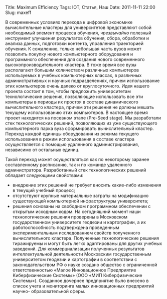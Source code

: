 Title:  Maximum Efficiency
Tags:   IOT, Статья, Наш
Date:   2011-11-11 22:00
Slug:   maxeff


В современных условиях перехода к цифровой экономике
вычислительные кластеры для университетов представляют собой
необходимый элемент процесса обучения, *чрезвычайно* полезный инструмент
улучшения результатов обучения, сбора, обработки и анализа данных,
подготовки контента, управления траекторией обучения. К сожалению, только
небольшая часть вузов может позволить покупку нового компьютерного
оборудования и программного обеспечения для создания нового современного
высокопроизводительного кластера. В тоже время все вузы располагают
большим количеством различных компьютеров используемых в учебных
компьютерных классах, в различных административных и научных
подразделениях, причем использование этих компьютеров очень далеко от
круглосуточного.
Идея нашего проекта состоит в том, чтобы предложить университетам
технологические решения, позволяющие использовать все эти компьютеры в
периоды их простоя в составе динамического вычислительного кластера,
причем эти решения не должны мешать текущему использованию этих
компьютеров.
В настоящее время проект находится на посевном этапе (Pre-Seed stage).
Мы разработали стек технологических решений, позволяющих из уже
существующего компьютерного парка вуза сформировать вычислительный
кластер. Переход каждой единицы оборудования из режима текущего
использования в режим использования в составе кластера осуществляется с
помощью удаленного администрирования, независимо от остальных единиц.

Такой переход может осуществляться как по некоторому заранее
составленному расписанию, так и по команде удаленного администратора.
Разработанный стек технологических решений обладает следующими
свойствами:
- внедрение этих решений не требует вносить какие-либо изменения в
текущий учебный процесс;
- отсутствуют крупные материальные затраты на модификацию
существующей компьютерной инфраструктуры университета;
- решения основаны на свободном программном обеспечении с открытым
исходным кодом.
На сегодняшний момент наши технологические решения проверены в
Московском государственном университете геодезии и картографии, а их
работоспособность подтверждена проведенным экспериментальным
исследованием свойств полученного вычислительного кластера. Полученные
технологические решения тиражируемы и могут быть легко адаптированы для
других учебных заведений. Для коммерциализации полученных результатов
интеллектуальной деятельности Московским государственным
университетом геодезии и картографии в соответствии с законодательством
РФ о науке создано общество с ограниченной ответственностью «Малое
Инновационное Предприятие Киберфизические Системы» (ООО «МИП
Киберфизические Системы»). Созданное дочернее предприятие было внесено
в список учета и мониторинга малых инновационных предприятий научно-
образовательной сферы.